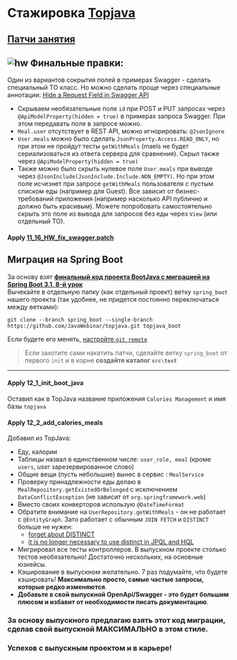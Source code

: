 # Стажировка <a href="https://github.com/JavaWebinar/topjava">Topjava</a>

## [Патчи занятия](https://drive.google.com/drive/u/1/folders/1ZsPX879m6x4Va0Wy3D1EQIBsnZUOOvao)

## ![hw](https://cloud.githubusercontent.com/assets/13649199/13672719/09593080-e6e7-11e5-81d1-5cb629c438ca.png) Финальные правки:

Один из вариантов сокрытия полей в примерах Swagger - сделать специальный TO класс. Но можно сделать проще через специальные аннотации: [Hide a Request Field in Swagger API](https://www.baeldung.com/spring-swagger-hide-field)
- Скрываем необязательные поле `id` при POST и PUT запросах через `@ApiModelProperty(hidden = true)` в примерах запроса Swagger. При этом передавать поле в запросе можно.
- `Meal.user` отсутствует в REST API, можно игнорировать: `@JsonIgnore`
- `User.meals` можно было сделать `JsonProperty.Access.READ_ONLY`, но при этом не пройдут тесты `getWithMeals` (maels не будет сериализоваться из ответа сервера для сравнения). Скрыл также через `@ApiModelProperty(hidden = true)`
- Также можно было скрыть нулевое поле `User.meals` при выводе через `@JsonInclude(JsonInclude.Include.NON_EMPTY)`. Но при этом поле исчезнет при запросе `getWithMeals` пользователя с пустым списком еды (например для Guest). Все зависит от бизнес-требований приложения (например насколько API публично и должно быть красивым). Можете попробовать самостоятельно скрыть это поле из вывода для запросов без еды через `View` (или отдельный TO).

#### Apply [11_16_HW_fix_swagger.patch](https://drive.google.com/file/d/1A76XXvZdZCKxeKnVjZ2VkrWAHEQ1iof2)

## Миграция на Spring Boot
За основу взят **[финальный код проекта BootJava с миграцией на Spring Boot 3.1, 8-й урок](https://javaops.ru/view/bootjava/lesson08)**  
Вычекайте в отдельную папку (как отдельный проект) ветку `spring_boot` нашего проекта (так удобнее, не придется постоянно переключаться между ветками):
```
git clone --branch spring_boot --single-branch https://github.com/JavaWebinar/topjava.git topjava_boot
```  
Если будете его менять, [настройте `git remote`](https://javaops.ru/view/bootjava/lesson01#project)  
> Если захотите сами накатить патчи, сделайте ветку `spring_boot` от первого `init` и в корне **создайте каталог `src\test`**  

----

#### Apply 12_1_init_boot_java
Оставил как в TopJava название приложения  `Calories Management` и имя базы `topjava`

#### Apply 12_2_add_calories_meals

Добавил из TopJava: 
- Еду, калории
- Таблицы назвал в единственном числе: `user_role, meal` (кроме `users`, _user_ зарезервированное слово)
- Общие вещи (пусть небольшие) вынес в сервис : `MealService`
- Проверку принадлежности еды делаю в `MealRepository.getExistedOrBelonged` с исключением `DataConflictException` (не зависит от `org.springframework.web`)
- Вместо своих конверторов использую `@DateTimeFormat`
- Обратите внимание на `UserRepository.getWithMeals` - он не работает с `@EntityGraph`. Зато работает с обычным `JOIN FETCH` и `DISTINCT` больше не нужен:
  - [forget about DISTINCT](https://vladmihalcea.com/spring-6-migration/#Auto-deduplication)
  - [it is no longer necessary to use distinct in JPQL and HQL](https://docs.jboss.org/hibernate/orm/6.0/migration-guide/migration-guide.html#query-sqm-distinct)
- Мигрировал все тесты контроллеров. В выпускном проекте столько тестов необязательно! Достаточно нескольких, на основные юзкейсы.
- Кэширование в выпускном желательно. 7 раз подумайте, что будете кэшировать! **Максимально просто, самые частые запросы, которые редко изменяются**.
- **Добавьте в свой выпускной OpenApi/Swagger - это будет большим плюсом и избавит от необходимости писать документацию**.

### За основу выпускного предлагаю взять этот код миграции, сделав свой выпускной МАКСИМАЛЬНО в этом стиле.
### Успехов с выпускным проектом и в карьере! 
